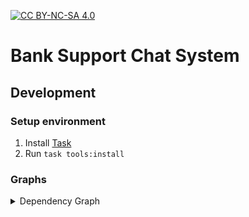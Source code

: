 [![CC BY-NC-SA 4.0][cc-by-nc-sa-shield]][cc-by-nc-sa]

[cc-by-nc-sa]: http://creativecommons.org/licenses/by-nc-sa/4.0/
[cc-by-nc-sa-shield]: https://img.shields.io/badge/License-CC%20BY--NC--SA%204.0-lightgrey.svg

# Bank Support Chat System

## Development

### Setup environment

1. Install [Task](https://taskfile.dev/installation/)
2. Run `task tools:install`

### Graphs
<details>
  <summary>Dependency Graph</summary>

  ![Dependency Graph](docs/dependency-graph.png)
</details>

